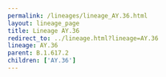 ```yaml
---
permalink: /lineages/lineage_AY.36.html
layout: lineage_page
title: Lineage AY.36
redirect_to: ../lineage.html?lineage=AY.36
lineage: AY.36
parent: B.1.617.2
children: ['AY.36']
---
```


